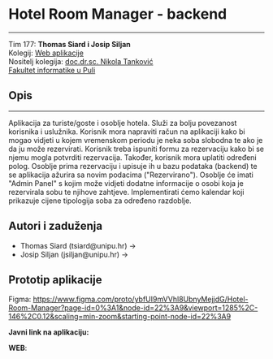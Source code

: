 # **Hotel Room Manager - backend**

---

Tim 177: **Thomas Siard i Josip Siljan**\
Kolegij: [Web aplikacije](https://www.notion.so/Web-aplikacije-7ba8350d498546a78812399024edac44)\
Nositelj kolegija: [doc.dr.sc. Nikola Tanković](https://www.notion.so/fiputreca/Kontakt-stranica-875574d1b92248b1a8e90dae52cd29a9)\
[Fakultet informatike u Puli](https://fipu.unipu.hr)

## **Opis**

---

Aplikacija za turiste/goste i osoblje hotela. Služi za bolju povezanost korisnika i uslužnika. Korisnik mora napraviti račun na aplikaciji kako bi mogao vidjeti u kojem vremenskom periodu je neka soba slobodna te ako je da ju može rezervirati. Korisnik treba ispuniti formu za rezervaciju kako bi se njemu mogla potvrditi rezervacija. Također, korisnik mora uplatiti određeni polog. Osoblje prima rezervaciju i upisuje ih u bazu podataka (backend) te se aplikacija ažurira sa novim podacima ("Rezervirano"). Osoblje će imati "Admin Panel" s kojim može vidjeti dodatne informacije o osobi koja je rezervirala sobu te njihove zahtjeve. Implementirati ćemo kalendar koji prikazuje cijene tipologija soba za određeno razdoblje.

## **Autori i zaduženja**

<ul>
    <li>Thomas Siard (tsiard@unipu.hr) -></li>
    <li>Josip Siljan (jsiljan@unipu.hr) -></li>
</ul>

## **Prototip aplikacije**

Figma: https://www.figma.com/proto/ybfUI9mVVhl8UbnyMejjdG/Hotel-Room-Manager?page-id=0%3A1&node-id=22%3A9&viewport=1285%2C-146%2C0.12&scaling=min-zoom&starting-point-node-id=22%3A9

**Javni link na aplikaciju:**

**WEB**:
